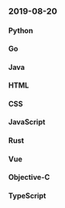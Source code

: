### 2019-08-20

#### Python

#### Go

#### Java

#### HTML

#### CSS

#### JavaScript

#### Rust

#### Vue

#### Objective-C

#### TypeScript
